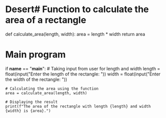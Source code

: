 # Desert# Function to calculate the area of a rectangle
def calculate_area(length, width):
    area = length * width
    return area

# Main program
if __name__ == "__main__":
    # Taking input from user for length and width
    length = float(input("Enter the length of the rectangle: "))
    width = float(input("Enter the width of the rectangle: "))

    # Calculating the area using the function
    area = calculate_area(length, width)

    # Displaying the result
    print(f"The area of the rectangle with length {length} and width {width} is {area}.")
